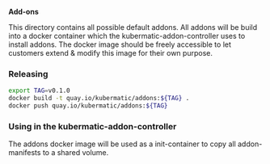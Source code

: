 **Add-ons**

This directory contains all possible default addons.
All addons will be build into a docker container which the kubermatic-addon-controller uses to install addons.
The docker image should be freely accessible to let customers extend & modify this image for their own purpose.

### Releasing

```bash
export TAG=v0.1.0
docker build -t quay.io/kubermatic/addons:${TAG} .
docker push quay.io/kubermatic/addons:${TAG}
```

### Using in the kubermatic-addon-controller
The addons docker image will be used as a init-container to copy all addon-manifests to a shared volume.
